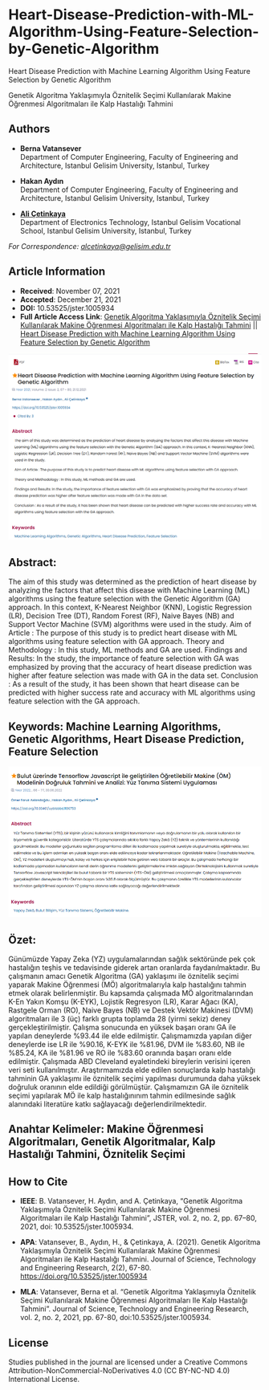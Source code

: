 # Heart-Disease-Prediction-with-ML-Algorithm-Using-Feature-Selection-by-Genetic-Algorithm

Heart Disease Prediction with Machine Learning Algorithm Using Feature Selection by Genetic Algorithm

Genetik Algoritma Yaklaşımıyla Öznitelik Seçimi Kullanılarak Makine Öğrenmesi Algoritmaları ile Kalp Hastalığı Tahmini

## Authors

- **Berna Vatansever**  
  Department of Computer Engineering, Faculty of Engineering and Architecture, Istanbul Gelisim University, Istanbul, Turkey

- **Hakan Aydın**  
  Department of Computer Engineering, Faculty of Engineering and Architecture, Istanbul Gelisim University, Istanbul, Turkey

- [**Ali Çetinkaya**](https://scholar.google.com.tr/citations?user=XSEW-NcAAAAJ)  
  Department of Electronics Technology, Istanbul Gelisim Vocational School, Istanbul Gelisim University, Istanbul, Turkey  

*For Correspondence: alcetinkaya@gelisim.edu.tr*

## Article Information
- **Received**: November 07, 2021  
- **Accepted**: December 21, 2021
- **DOI:** 10.53525/jster.1005934
- **Full Article Access Link**: [Genetik Algoritma Yaklaşımıyla Öznitelik Seçimi Kullanılarak Makine Öğrenmesi Algoritmaları ile Kalp Hastalığı Tahmini](https://dergipark.org.tr/en/pub/jster/issue/61588/1005934) || [Heart Disease Prediction with Machine Learning Algorithm Using Feature Selection by Genetic Algorithm](https://dergipark.org.tr/en/pub/jster/issue/61588/1005934)

![alternatif metin](https://github.com/acetinkaya/Heart-Disease-Prediction-with-ML-Algorithm-Using-Feature-Selection-by-Genetic-Algorithm/blob/main/GenetikAlgoritma2.png)

## Abstract:

The aim of this study was determined as the prediction of heart disease by analyzing the factors that affect this disease with Machine Learning (ML) algorithms using the feature selection with the Genetic Algorithm (GA) approach. In this context, K-Nearest Neighbor (KNN), Logistic Regression (LR), Decision Tree (DT), Random Forest (RF), Naive Bayes (NB) and Support Vector Machine (SVM) algorithms were used in the study.
Aim of Article : The purpose of this study is to predict heart disease with ML algorithms using feature selection with GA approach.
Theory and Methodology : In this study, ML methods and GA are used.
Findings and Results: In the study, the importance of feature selection with GA was emphasized by proving that the accuracy of heart disease prediction was higher after feature selection was made with GA in the data set.
Conclusion : As a result of the study, it has been shown that heart disease can be predicted with higher success rate and accuracy with ML algorithms using feature selection with the GA approach.

## Keywords: Machine Learning Algorithms, Genetic Algorithms, Heart Disease Prediction, Feature Selection


![alternatif metin](https://github.com/acetinkaya/Accuracy-Prediction-and-Analysis-of-Teachable-Machine-Model-with-Tensorflow-Javascript-on-the-Cloud/blob/main/tm2.png)

## Özet: 

Günümüzde Yapay Zeka (YZ) uygulamalarından sağlık sektöründe pek çok hastalığın teşhis ve tedavisinde giderek artan oranlarda faydanılmaktadır. Bu çalışmanın amacı Genetik Algoritma (GA) yaklaşımı ile öznitelik seçimi yaparak Makine Öğrenmesi (MÖ) algoritmalarıyla kalp hastalığını tahmin etmek olarak belirlenmiştir. Bu kapsamda çalışmada MÖ algoritmalarından K-En Yakın Komşu (K-EYK), Lojistik Regresyon (LR), Karar Ağacı (KA), Rastgele Orman (RO), Naive Bayes (NB) ve Destek Vektör Makinesi (DVM) algoritmaları ile 3 (üç) farklı grupta toplamda 28 (yirmi sekiz) deney gerçekleştirilmiştir. Çalışma sonucunda en yüksek başarı oranı GA ile yapılan deneylerde %93.44 ile elde edilmiştir. Çalışmamızda yapılan diğer deneylerde ise LR ile %90.16, K-EYK ile %81.96, DVM ile %83.60, NB ile %85.24, KA ile %81.96 ve RO ile %83.60 oranında başarı oranı elde edilmiştir. Çalışmada ABD Cleveland eyaletindeki bireylerin verisini içeren veri seti kullanılmıştır. Araştırmamızda elde edilen sonuçlarda kalp hastalığı tahminin GA yaklaşımı ile öznitelik seçimi yapılması durumunda daha yüksek doğruluk oranının elde edildiği görülmüştür. Çalışmamızın GA ile öznitelik seçimi yapılarak MÖ ile kalp hastalığınınım tahmin edilmesinde sağlık alanındaki literatüre katkı sağlayacağı değerlendirilmektedir.

## Anahtar Kelimeler: Makine Öğrenmesi Algoritmaları, Genetik Algoritmalar, Kalp Hastalığı Tahmini, Öznitelik Seçimi


## How to Cite

- **IEEE**: B. Vatansever, H. Aydın, and A. Çetinkaya, “Genetik Algoritma Yaklaşımıyla Öznitelik Seçimi Kullanılarak Makine Öğrenmesi Algoritmaları ile Kalp Hastalığı Tahmini”, JSTER, vol. 2, no. 2, pp. 67–80, 2021, doi: 10.53525/jster.1005934.	

- **APA**: Vatansever, B., Aydın, H., & Çetinkaya, A. (2021). Genetik Algoritma Yaklaşımıyla Öznitelik Seçimi Kullanılarak Makine Öğrenmesi Algoritmaları ile Kalp Hastalığı Tahmini. Journal of Science, Technology and Engineering Research, 2(2), 67-80. https://doi.org/10.53525/jster.1005934	

- **MLA**: Vatansever, Berna et al. “Genetik Algoritma Yaklaşımıyla Öznitelik Seçimi Kullanılarak Makine Öğrenmesi Algoritmaları Ile Kalp Hastalığı Tahmini”. Journal of Science, Technology and Engineering Research, vol. 2, no. 2, 2021, pp. 67-80, doi:10.53525/jster.1005934.	

## License

Studies published in the journal are licensed under a Creative Commons Attribution-NonCommercial-NoDerivatives 4.0 (CC BY-NC-ND 4.0) International License. 
